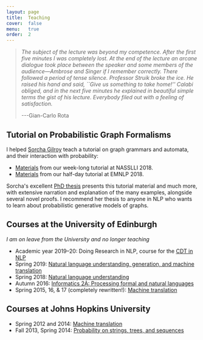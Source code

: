 ```yaml
---
layout: page
title:  Teaching
cover:  false
menu:   true
order:  2
---
```


> _The subject of the lecture was beyond my competence. After the 
> first five minutes I was completely lost. At the end of the lecture an arcane 
> dialogue took place between the speaker and some members of the audience&mdash;Ambrose 
> and Singer if I remember correctly. There followed a period of tense silence. 
> Professor Struik broke the ice. He raised his hand and said, ``Give us something 
> to take home!'' Calabi obliged, and in the next five minutes he explained in 
> beautiful simple terms the gist of his lecture. Everybody filed out with a 
> feeling of satisfaction._
>
> ---Gian-Carlo Rota

## Tutorial on Probabilistic Graph Formalisms

I helped [Sorcha Gilroy](https://uk.linkedin.com/in/sorcha-gilroy-a6105693) 
teach a tutorial on graph grammars and automata,
and their interaction with probability:

* [Materials](https://drive.google.com/drive/folders/1wmncLdRsY27Av1oNzk7Jaa9xWhxGTPrQ) from our week-long tutorial at NASSLLI 2018.
* [Materials](https://drive.google.com/drive/folders/1fgqcGZkr_9Bhnla649yR6wSPps8Tu6ND) from our half-day tutorial at EMNLP 2018.

Sorcha's excellent [PhD thesis](https://era.ed.ac.uk/handle/1842/35606)
presents this tutorial material and much more, with extensive narration and 
explanation of the many examples, alongside several novel proofs. I recommend her thesis
to anyone in NLP who wants to learn about probabilistic generative 
models of graphs.

## Courses at the University of Edinburgh

_I am on leave from the University and no longer teaching_

* Academic year 2019&ndash;20: Doing Research in NLP, course for the [CDT in NLP](https://edin.ac/cdt-in-nlp)
* Spring 2019: [Natural language understanding, generation, and machine translation](https://course.inf.ed.ac.uk/nlu+)
* Spring 2018: [Natural language understanding](https://www.inf.ed.ac.uk/teaching/courses/nlu/)
* Autumn 2016: [Informatics 2A: Processing formal and natural languages](http://www.inf.ed.ac.uk/teaching/courses/inf2a/)
* Spring 2015, 16, &amp; 17 (completely rewritten!): [Machine translation](https://alopez.github.io/mt-class/)

## Courses at Johns Hopkins University
* Spring 2012 and 2014: [Machine translation](http://mt-class.org/jhu-2014/)
* Fall 2013, Spring 2014: [Probability on strings, trees, and sequences](https://piazza.com/jhu/fall2013/en600771/home)
